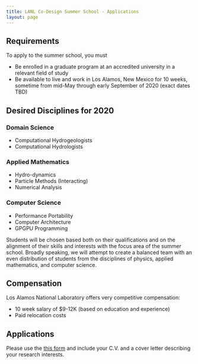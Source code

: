 ```yaml
---
title: LANL Co-Design Summer School - Applications
layout: page
---
```


## Requirements

To apply to the summer school, you must

- Be enrolled in a graduate program at an accredited university in a relevant field of study
- Be available to live and work in Los Alamos, New Mexico for 10 weeks, sometime from mid-May through early September of 2020 (exact dates TBD)

## Desired Disciplines for 2020

### Domain Science

* Computational Hydrogeologists
* Computational Hydrologists

### Applied Mathematics

* Hydro-dynamics
* Particle Methods (Interacting)
* Numerical Analysis

### Computer Science

* Performance Portability
* Computer Architecture
* GPGPU Programming

Students will be chosen based both on their qualifications and on the alignment of their skills and interests with the focus area of the summer school.  Broadly speaking, we will attempt to create a balanced team with an even distribution of students from the disciplines of physics, applied mathematics, and computer science.

## Compensation

Los Alamos National Laboratory offers very competitive compensation:

* 10 week salary of $9-12K (based on education and experience)
* Paid relocation costs

## Applications

Please use the [this form](https://docs.google.com/forms/d/1iHf3ajNonnP8CmAJvW8vlhStfnL_A3Pv8tWmn6gIPjI/) and include your C.V. and a cover letter describing your research interests.
